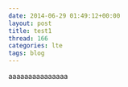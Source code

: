 ```yaml
---
date: 2014-06-29 01:49:12+00:00
layout: post
title: test1
thread: 166
categories: lte
tags: blog
---
```


aaaaaaaaaaaaaaa

